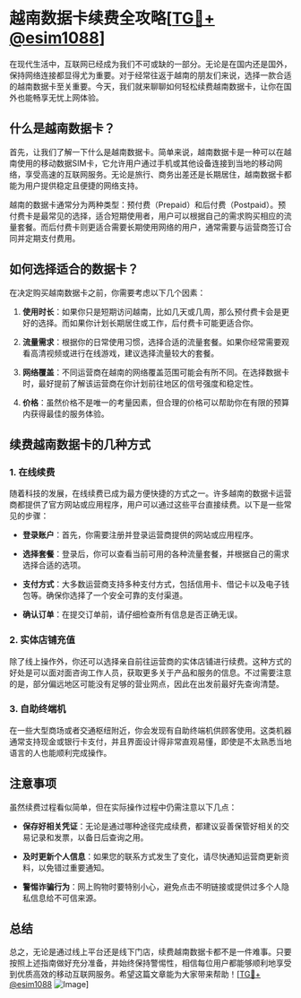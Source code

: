 # 越南数据卡续费全攻略[[TG💪+ @esim1088](https://t.me/s/esim1088)]

在现代生活中，互联网已经成为我们不可或缺的一部分。无论是在国内还是国外，保持网络连接都显得尤为重要。对于经常往返于越南的朋友们来说，选择一款合适的越南数据卡至关重要。今天，我们就来聊聊如何轻松续费越南数据卡，让你在国外也能畅享无忧上网体验。

## 什么是越南数据卡？

首先，让我们了解一下什么是越南数据卡。简单来说，越南数据卡是一种可以在越南使用的移动数据SIM卡，它允许用户通过手机或其他设备连接到当地的移动网络，享受高速的互联网服务。无论是旅行、商务出差还是长期居住，越南数据卡都能为用户提供稳定且便捷的网络支持。

越南的数据卡通常分为两种类型：预付费（Prepaid）和后付费（Postpaid）。预付费卡是最常见的选择，适合短期使用者，用户可以根据自己的需求购买相应的流量套餐。而后付费卡则更适合需要长期使用网络的用户，通常需要与运营商签订合同并定期支付费用。

## 如何选择适合的数据卡？

在决定购买越南数据卡之前，你需要考虑以下几个因素：

1. **使用时长**：如果你只是短期访问越南，比如几天或几周，那么预付费卡会是更好的选择。而如果你计划长期居住或工作，后付费卡可能更适合你。
   
2. **流量需求**：根据你的日常使用习惯，选择合适的流量套餐。如果你经常需要观看高清视频或进行在线游戏，建议选择流量较大的套餐。

3. **网络覆盖**：不同运营商在越南的网络覆盖范围可能会有所不同。在选择数据卡时，最好提前了解该运营商在你计划前往地区的信号强度和稳定性。

4. **价格**：虽然价格不是唯一的考量因素，但合理的价格可以帮助你在有限的预算内获得最佳的服务体验。

## 续费越南数据卡的几种方式

### 1. 在线续费

随着科技的发展，在线续费已成为最方便快捷的方式之一。许多越南的数据卡运营商都提供了官方网站或应用程序，用户可以通过这些平台直接续费。以下是一些常见的步骤：

- **登录账户**：首先，你需要注册并登录运营商提供的网站或应用程序。
  
- **选择套餐**：登录后，你可以查看当前可用的各种流量套餐，并根据自己的需求选择合适的选项。

- **支付方式**：大多数运营商支持多种支付方式，包括信用卡、借记卡以及电子钱包等。确保你选择了一个安全可靠的支付渠道。

- **确认订单**：在提交订单前，请仔细检查所有信息是否正确无误。

### 2. 实体店铺充值

除了线上操作外，你还可以选择亲自前往运营商的实体店铺进行续费。这种方式的好处是可以面对面咨询工作人员，获取更多关于产品和服务的信息。不过需要注意的是，部分偏远地区可能没有足够的营业网点，因此在出发前最好先查询清楚。

### 3. 自助终端机

在一些大型商场或者交通枢纽附近，你会发现有自助终端机供顾客使用。这类机器通常支持现金或银行卡支付，并且界面设计得非常直观易懂，即使是不太熟悉当地语言的人也能顺利完成操作。

## 注意事项

虽然续费过程看似简单，但在实际操作过程中仍需注意以下几点：

- **保存好相关凭证**：无论是通过哪种途径完成续费，都建议妥善保管好相关的交易记录和发票，以备日后查询之用。

- **及时更新个人信息**：如果您的联系方式发生了变化，请尽快通知运营商更新资料，以免错过重要通知。

- **警惕诈骗行为**：网上购物时要特别小心，避免点击不明链接或提供过多个人隐私信息给不可信来源。

## 总结

总之，无论是通过线上平台还是线下门店，续费越南数据卡都不是一件难事。只要按照上述指南做好充分准备，并始终保持警惕性，相信每位用户都能够顺利地享受到优质高效的移动互联网服务。希望这篇文章能为大家带来帮助！[[TG💪+ @esim1088](https://t.me/s/esim1088) ![Image](https://i.postimg.cc/4NQfJmqS/Snipaste-2025-05-13-00-14-12.png)]